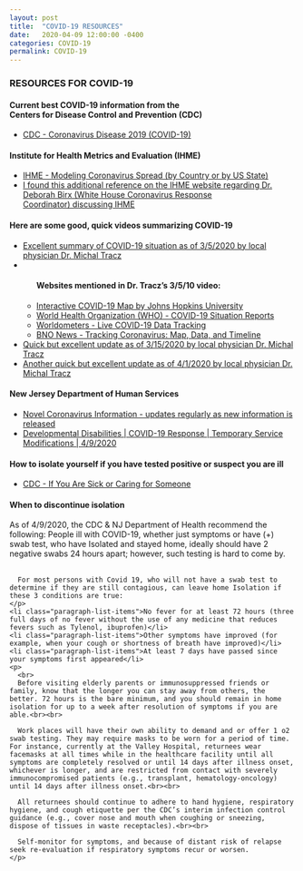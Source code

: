 ```yaml
---
layout: post
title:  "COVID-19 RESOURCES"
date:   2020-04-09 12:00:00 -0400
categories: COVID-19
permalink: COVID-19
---
```


<div class="post-header">
  <h3>RESOURCES FOR COVID-19</h3>
</div>

<div class="post-container">

  <h4>Current best COVID-19 information from the<br>Centers for Disease Control and Prevention (CDC)</h4>
  <ul>
    <li><a href="https://www.cdc.gov/coronavirus/2019-ncov/index.html">CDC - Coronavirus Disease 2019 (COVID-19)</a></li>
  </ul>

  <h4>Institute for Health Metrics and Evaluation (IHME)</h4>
  <ul>
    <li><a href="https://covid19.healthdata.org/projections">IHME - Modeling Coronavirus Spread (by Country or by US State)</a></li>
    <li><a href="http://www.healthdata.org/acting-data/our-covid-19-forecasting-model-otherwise-known-chris-murray-model">I found this additional reference on the IHME website regarding Dr. Deborah Birx (White House Coronavirus Response Coordinator) discussing IHME</a></li>
  </ul>

  <h4>Here are some good, quick videos summarizing COVID-19</h4>
  <ul>
    <li><a href="https://www.youtube.com/watch?v=LH-8zhCgxtQ">Excellent summary of COVID-19 situation as of 3/5/2020 by local physician Dr. Michal Tracz</a></li>
    <li>
      <ul class="sublist">
        <h4>Websites mentioned in Dr. Tracz’s 3/5/10 video:</h4>
        <li><a href="https://coronavirus.jhu.edu/map.html">Interactive COVID-19 Map by Johns Hopkins University</a></li>
        <li><a href="https://www.who.int/emergencies/diseases/novel-coronavirus-2019/situation-reports">World Health Organization (WHO) - COVID-19 Situation Reports</a></li>
        <li><a href="https://www.worldometers.info/coronavirus">Worldometers - Live COVID-19 Data Tracking</a></li>
        <li><a href="https://bnonews.com/index.php/2020/04/the-latest-coronavirus-cases">BNO News - Tracking Coronavirus: Map, Data, and Timeline</a></li>
      </ul>
    </li>
    <li><a href="https://www.youtube.com/watch?v=NiwdyYnUgZM">Quick but excellent update as of 3/15/2020 by local physician Dr. Michal Tracz</a></li>
    <li><a href="https://youtu.be/f6vtGrJLxX0">Another quick but excellent update as of 4/1/2020 by local physician Dr. Michal Tracz</a></li>
  </ul>

  <h4>New Jersey Department of Human Services</h4>
  <ul>
    <li><a href="https://nj.gov/humanservices/coronavirus.html">Novel Coronavirus Information - updates regularly as new information is released</a></li>
    <li><a href="https://www.nj.gov/humanservices/ddd/documents/covid19-temporary-service-modifications.pdf">Developmental Disabilities | COVID-19 Response | Temporary Service Modifications | 4/9/2020</a></li>
  </ul>

  <h4>How to isolate yourself if you have tested positive or suspect you are ill</h4>
  <ul>
    <li><a href="https://www.cdc.gov/coronavirus/2019-ncov/if-you-are-sick/index.html">CDC - If You Are Sick or Caring for Someone</a></li>
  </ul>

  <h4>When to discontinue isolation</h4>
  <div class="post-paragraph-container">
    <p>
      As of 4/9/2020, the CDC & NJ Department of Health recommend the following:
      People ill with COVID-19, whether just symptoms or have (+) swab test, who have Isolated and stayed home, ideally should have 2 negative swabs 24 hours apart; however, such testing is hard to come by.<br><br>

      For most persons with Covid 19, who will not have a swab test to determine if they are still contagious, can leave home Isolation if these 3 conditions are true:
    </p>
    <li class="paragraph-list-items">No fever for at least 72 hours (three full days of no fever without the use of any medicine that reduces fevers such as Tylenol, ibuprofen)</li>
    <li class="paragraph-list-items">Other symptoms have improved (for example, when your cough or shortness of breath have improved)</li>
    <li class="paragraph-list-items">At least 7 days have passed since your symptoms first appeared</li>
    <p>
      <br>
      Before visiting elderly parents or immunosuppressed friends or family, know that the longer you can stay away from others, the better. 72 hours is the bare minimum, and you should remain in home isolation for up to a week after resolution of symptoms if you are able.<br><br>

      Work places will have their own ability to demand and or offer 1 o2 swab testing. They may require masks to be worn for a period of time. For instance, currently at the Valley Hospital, returnees wear facemasks at all times while in the healthcare facility until all symptoms are completely resolved or until 14 days after illness onset, whichever is longer, and are restricted from contact with severely immunocompromised patients (e.g., transplant, hematology-oncology) until 14 days after illness onset.<br><br>

      All returnees should continue to adhere to hand hygiene, respiratory hygiene, and cough etiquette per the CDC’s interim infection control guidance (e.g., cover nose and mouth when coughing or sneezing, dispose of tissues in waste receptacles).<br><br>

      Self-monitor for symptoms, and because of distant risk of relapse seek re-evaluation if respiratory symptoms recur or worsen.
    </p>
  </div>

</div>
